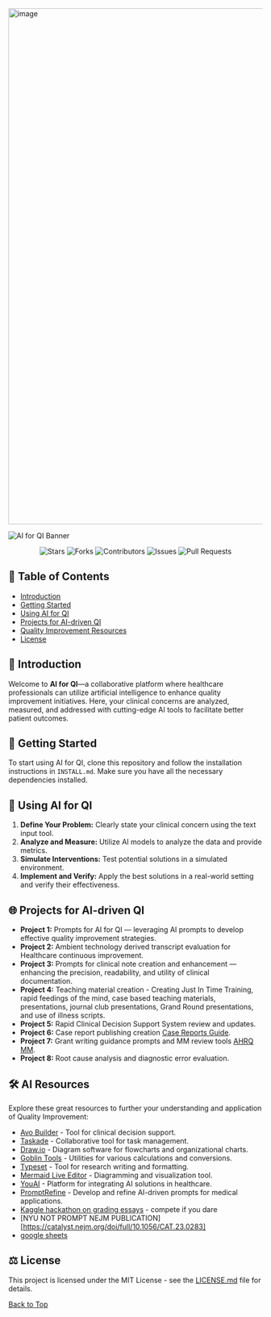 <img width="1023" alt="image" src="https://github.com/Artificial-Intelegence-for-QI-in-GME/.github/assets/117528222/569c6694-dabc-4ce6-9077-d06a2186b781">

![AI for QI Banner](attachment://Create_a_digital_banner_image_for_a_GitHub_README_.png)

<div align="center">

![Stars](https://img.shields.io/github/stars/Artificial-Intelegence-for-QI-in-GME/.github?style=social)
![Forks](https://img.shields.io/github/forks/Artificial-Intelegence-for-QI-in-GME/.github?style=social)
![Contributors](https://img.shields.io/github/contributors/Artificial-Intelegence-for-QI-in-GME/.github)
![Issues](https://img.shields.io/github/issues/Artificial-Intelegence-for-QI-in-GME/.github)
![Pull Requests](https://img.shields.io/github/issues-pr/Artificial-Intelegence-for-QI-in-GME/.github)

</div>

## 📖 Table of Contents
- [Introduction](#introduction)
- [Getting Started](#getting-started)
- [Using AI for QI](#using-ai-for-qi)
- [Projects for AI-driven QI](#projects-for-ai-driven-qi)
- [Quality Improvement Resources](#quality-improvement-resources)
- [License](#license)

## 🌟 Introduction
Welcome to **AI for QI**—a collaborative platform where healthcare professionals can utilize artificial intelligence to enhance quality improvement initiatives. Here, your clinical concerns are analyzed, measured, and addressed with cutting-edge AI tools to facilitate better patient outcomes.

## 🚀 Getting Started
To start using AI for QI, clone this repository and follow the installation instructions in `INSTALL.md`. Make sure you have all the necessary dependencies installed.

## 🤖 Using AI for QI
1. **Define Your Problem:** Clearly state your clinical concern using the text input tool.
2. **Analyze and Measure:** Utilize AI models to analyze the data and provide metrics.
3. **Simulate Interventions:** Test potential solutions in a simulated environment.
4. **Implement and Verify:** Apply the best solutions in a real-world setting and verify their effectiveness.

## 🌐 Projects for AI-driven QI
- **Project 1:** Prompts for AI for QI — leveraging AI prompts to develop effective quality improvement strategies.
- **Project 2:** Ambient technology derived transcript evaluation for Healthcare continuous improvement.
- **Project 3:** Prompts for clinical note creation and enhancement — enhancing the precision, readability, and utility of clinical documentation.
- **Project 4:** Teaching material creation - Creating Just In Time Training, rapid feedings of the mind, case based teaching materials, presentations, journal club presentations, Grand Round presentations, and use of illness scripts.
- **Project 5:** Rapid Clinical Decision Support System review and updates.
- **Project 6:** Case report publishing creation [Case Reports Guide](https://guides.himmelfarb.gwu.edu/casereports).
- **Project 7:** Grant writing guidance prompts and MM review tools [AHRQ MM](https://psnet.ahrq.gov/webmm-case-studies).
- **Project 8:** Root cause analysis and diagnostic error evaluation.

## 🛠 AI Resources
Explore these great resources to further your understanding and application of Quality Improvement:
- [Avo Builder](https://build.avomd.io/try-avo-builder) - Tool for clinical decision support.
- [Taskade](https://www.taskade.com/) - Collaborative tool for task management.
- [Draw.io](https://draw.io/) - Diagram software for flowcharts and organizational charts.
- [Goblin Tools](https://goblin.tools/) - Utilities for various calculations and conversions.
- [Typeset](https://typeset.io/) - Tool for research writing and formatting.
- [Mermaid Live Editor](https://mermaid.live/) - Diagramming and visualization tool.
- [YouAI](https://youai.ai/) - Platform for integrating AI solutions in healthcare.
- [PromptRefine](https://www.promptrefine.com/prompt/new) - Develop and refine AI-driven prompts for medical applications.
- [Kaggle hackathon on grading essays](https://www.kaggle.com/competitions/learning-agency-lab-automated-essay-scoring-2/overview) - compete if you dare
- [NYU NOT PROMPT NEJM PUBLICATION][https://catalyst.nejm.org/doi/full/10.1056/CAT.23.0283]
- [google sheets](https://docs.google.com/spreadsheets/d/1L-Y67q8aHRkhus0aRIK_flYucJXG03Lp2nUd7PMWJjo/edit#gid=0)

## ⚖️ License
This project is licensed under the MIT License - see the [LICENSE.md](LICENSE.md) file for details.

[Back to Top](#table-of-contents)
